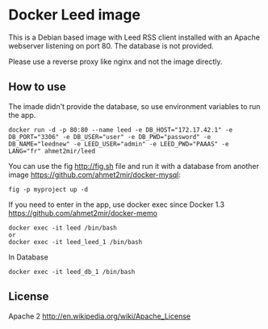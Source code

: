 Docker Leed image
=================

This is a Debian based image with Leed RSS client installed with an Apache webserver listening on port 80. 
The database is not provided.

Please use a reverse proxy like nginx and not the image directly.

How to use
----------

The imade didn't provide the database, so use environment variables to run the app.

    docker run -d -p 80:80 --name leed -e DB_HOST="172.17.42.1" -e DB_PORT="3306" -e DB_USER="user" -e DB_PWD="password" -e DB_NAME="leednew" -e LEED_USER="admin" -e LEED_PWD="PAAAS" -e LANG="fr" ahmet2mir/leed


You can use the fig http://fig.sh file and run it with a database from another image https://github.com/ahmet2mir/docker-mysql:

    fig -p myproject up -d

If you need to enter in the app, use docker exec since Docker 1.3 https://github.com/ahmet2mir/docker-memo

    docker exec -it leed /bin/bash
    or
    docker exec -it leed_leed_1 /bin/bash

In Database

    docker exec -it leed_db_1 /bin/bash

License
-------

Apache 2 http://en.wikipedia.org/wiki/Apache_License
